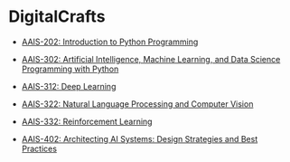 # DigitalCrafts 


- [AAIS-202: Introduction to Python Programming](/module1/index.md)

- [AAIS-302: Artificial Intelligence, Machine Learning, and Data Science Programming with Python](AAIS-302/index.md)

- [AAIS-312: Deep Learning](AAIS-312/index.md)
- [AAIS-322: Natural Language Processing and Computer Vision](module4/index.md)

- [AAIS-332: Reinforcement Learning](module5/index.md)
- [AAIS-402: Architecting AI Systems: Design Strategies and Best Practices](module6/index.md)

<!-- 
- [Week 4 - JavaScript, HTML Manipulation, Events, Callbacks](week4/index.md)

- [Week 5 - REST API, Promises](week5/index.md) 
- [Week 6 - UI Project Week]
- [Week 7 - Node](week7/index.md)

- [Week 8 - Database](week8/index.md)

- [Week 9 - Backend Project Week]
- [Week 10 - React](week11/index.md)
- [Week 11 - Career Week]
- [Week 12 - Redux](week12/index.md)
- [Week 13 - Advanced Week](week13/index.md)
--> 

